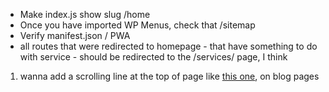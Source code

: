 * Make index.js show slug /home
* Once you have imported WP Menus, check that /sitemap
* Verify manifest.json / PWA
* all routes that were redirected to homepage - that have something to do with service - should be redirected to the /services/ page, I think

1. wanna add a scrolling line at the top of page like [this one](https://www.ppchero.com/how-should-you-formulate-your-ppc-strategy/), on blog pages